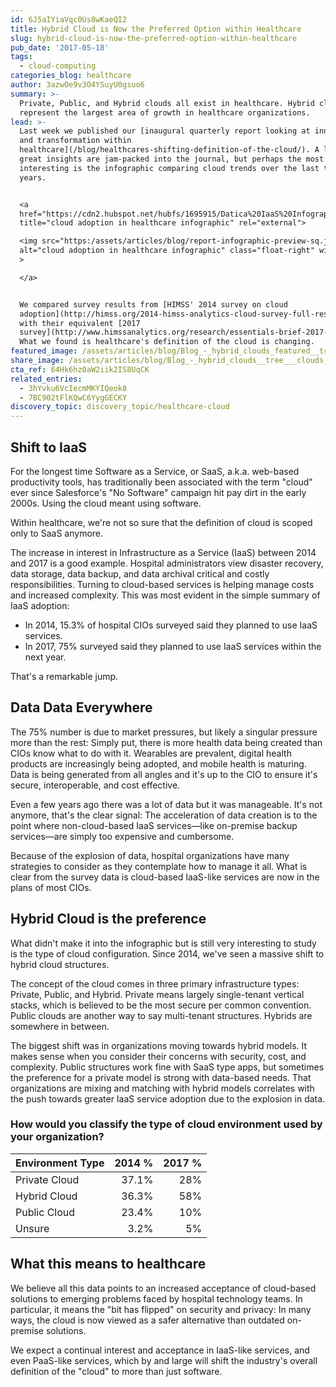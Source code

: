 ```yaml
---
id: 6J5aIYiaVqc0Us8wKaeQI2
title: Hybrid Cloud is Now the Preferred Option within Healthcare
slug: hybrid-cloud-is-now-the-preferred-option-within-healthcare
pub_date: '2017-05-18'
tags:
  - cloud-computing
categories_blog: healthcare
author: 3azwOe9v3O4YSuyU0gsuo6
summary: >-
  Private, Public, and Hybrid clouds all exist in healthcare. Hybrid clouds
  represent the largest area of growth in healthcare organizations.
lead: >-
  Last week we published our [inaugural quarterly report looking at innovation
  and transformation within
  healthcare](/blog/healthcares-shifting-definition-of-the-cloud/). A lot of
  great insights are jam-packed into the journal, but perhaps the most
  interesting is the infographic comparing cloud trends over the last three
  years.


  <a
  href="https://cdn2.hubspot.net/hubfs/1695915/Datica%20IaaS%20Infographic%202017.pdf"
  title="cloud adoption in healthcare infographic" rel="external">

  <img src="https:/assets/articles/blog/report-infographic-preview-sq.jpg?w=300"
  alt="cloud adoption in healthcare infographic" class="float-right" width="150"
  >

  </a>


  We compared survey results from [HIMSS' 2014 survey on cloud
  adoption](http://himss.org/2014-himss-analytics-cloud-survey-full-results?ItemNumber=41958)
  with their equivalent [2017
  survey](http://www.himssanalytics.org/research/essentials-brief-2017-cloud-study).
  What we found is healthcare's definition of the cloud is changing.
featured_image: /assets/articles/blog/Blog_-_hybrid_clouds_featured__tree___clouds_.jpg
share_image: /assets/articles/blog/Blog_-_hybrid_clouds__tree___clouds__share_3.jpg
cta_ref: 64Hk6hz0aW2iik2IS8UqCK
related_entries:
  - 3hYvku6VcIecmMKYIQeok8
  - 7BC902tFlKQwC6YygGECKY
discovery_topic: discovery_topic/healthcare-cloud
---
```

## Shift to IaaS

For the longest time Software as a Service, or SaaS, a.k.a. web-based productivity tools, has traditionally been associated with the term "cloud" ever since Salesforce's "No Software" campaign hit pay dirt in the early 2000s. Using the cloud meant using software.

Within healthcare, we're not so sure that the definition of cloud is scoped only to SaaS anymore.

The increase in interest in Infrastructure as a Service (IaaS) between 2014 and 2017 is a good example. Hospital administrators view disaster recovery, data storage, data backup, and data archival critical and costly responsibilities. Turning to cloud-based services is helping manage costs and increased complexity. This was most evident in the simple summary of IaaS adoption:

* In 2014, 15.3% of hospital CIOs surveyed said they planned to use IaaS services.
* In 2017, 75% surveyed said they planned to use IaaS services within the next year.

That's a remarkable jump.

## Data Data Everywhere

The 75% number is due to market pressures, but likely a singular pressure more than the rest: Simply put, there is more health data being created than CIOs know what to do with it. Wearables are prevalent, digital health products are increasingly being adopted, and mobile health is maturing. Data is being generated from all angles and it's up to the CIO to ensure it's secure, interoperable, and cost effective.

Even a few years ago there was a lot of data but it was manageable. It's not anymore, that's the clear signal: The acceleration of data creation is to the point where non-cloud-based IaaS services—like on-premise backup services—are simply too expensive and cumbersome.

Because of the explosion of data, hospital organizations have many strategies to consider as they contemplate how to manage it all. What is clear from the survey data is cloud-based IaaS-like services are now in the plans of most CIOs.

## Hybrid Cloud is the preference

What didn't make it into the infographic but is still very interesting to study is the type of cloud configuration. Since 2014, we've seen a massive shift to hybrid cloud structures.

The concept of the cloud comes in three primary infrastructure types: Private, Public, and Hybrid. Private means largely single-tenant vertical stacks, which is believed to be the most secure per common convention. Public clouds are another way to say multi-tenant structures. Hybrids are somewhere in between.

The biggest shift was in organizations moving towards hybrid models. It makes sense when you consider their concerns with security, cost, and complexity. Public structures work fine with SaaS type apps, but sometimes the preference for a private model is strong with data-based needs. That organizations are mixing and matching with hybrid models correlates with the push towards greater IaaS service adoption due to the explosion in data.

### How would you classify the type of cloud environment used by your organization?

|Environment Type|2014 %|2017 %|
|:-------------|-----:|-----:|
|Private Cloud|37.1%|28%|
|Hybrid Cloud|36.3%|58%|
|Public Cloud|23.4%|10%|
|Unsure|3.2%|5%|

## What this means to healthcare

We believe all this data points to an increased acceptance of cloud-based solutions to emerging problems faced by hospital technology teams. In particular, it means the "bit has flipped" on security and privacy: In many ways, the cloud is now viewed as a safer alternative than outdated on-premise solutions.

We expect a continual interest and acceptance in IaaS-like services, and even PaaS-like services, which by and large will shift the industry's overall definition of the "cloud" to more than just software.


  